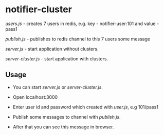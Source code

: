 notifier-cluster
=========
_users.js_ - creates 7 users in redis, e.g. key - notifier-user:101 and value - pass1

_publish.js_ - publishes to redis channel to this 7 users some message

_server.js_ - start application without clusters.

_server-cluster.js_ - start application with clusters.


Usage
-----
- You can start _server.js_ or _server-cluster.js_.

- Open localhost:3000

- Enter user id and password which created with _user.js_, e.g 101/pass1

- Publish some messages to channel with _publish.js_.

- After that you can see this message in browser. 
